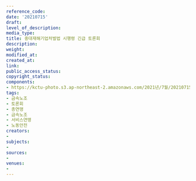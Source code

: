 ```yaml
---
reference_code: 
date: '20210715'
draft: 
level_of_description: 
media_type: 
title: 중대재해기업처벌법 시행령 긴급 토론회
description: 
weight: 
modified_at: 
created_at: 
link: 
public_access_status: 
copyright_status: 
components:
- https://kctu-photo.s3.ap-northeast-2.amazonaws.com/2021년/7월/20210715-중대재해기업처벌법+시행령+긴급+토론회_금속노조_토론회_총연맹_금속노조_서비스연맹_노동안전/_1D20231.jpg
tags:
- 금속노조
- 토론회
- 총연맹
- 금속노조
- 서비스연맹
- 노동안전
creators:
- 
subjects:
- 
sources:
- 
venues:
- 
---
```

